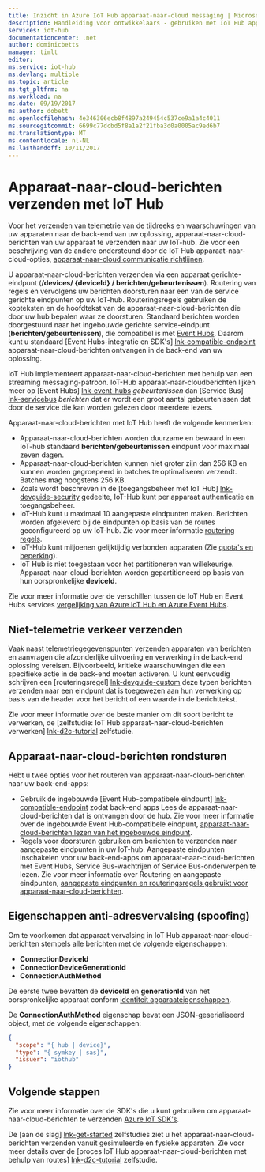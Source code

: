 ```yaml
---
title: Inzicht in Azure IoT Hub apparaat-naar-cloud messaging | Microsoft Docs
description: Handleiding voor ontwikkelaars - gebruiken met IoT Hub apparaat-naar-cloud-berichten. Bevat informatie over het verzenden van Telemetrie- en niet-telemtry gegevens, en routering gebruiken om berichten te bezorgen.
services: iot-hub
documentationcenter: .net
author: dominicbetts
manager: timlt
editor: 
ms.service: iot-hub
ms.devlang: multiple
ms.topic: article
ms.tgt_pltfrm: na
ms.workload: na
ms.date: 09/19/2017
ms.author: dobett
ms.openlocfilehash: 4e346306ecb8f4897a249454c537ce9a1a4c4011
ms.sourcegitcommit: 6699c77dcbd5f8a1a2f21fba3d0a0005ac9ed6b7
ms.translationtype: MT
ms.contentlocale: nl-NL
ms.lasthandoff: 10/11/2017
---
```

# <a name="send-device-to-cloud-messages-to-iot-hub"></a>Apparaat-naar-cloud-berichten verzenden met IoT Hub

Voor het verzenden van telemetrie van de tijdreeks en waarschuwingen van uw apparaten naar de back-end van uw oplossing, apparaat-naar-cloud-berichten van uw apparaat te verzenden naar uw IoT-hub. Zie voor een beschrijving van de andere ondersteund door de IoT Hub apparaat-naar-cloud-opties, [apparaat-naar-cloud communicatie richtlijnen][lnk-d2c-guidance].

U apparaat-naar-cloud-berichten verzenden via een apparaat gerichte-eindpunt (**/devices/ {deviceId} / berichten/gebeurtenissen**). Routering van regels en vervolgens uw berichten doorsturen naar een van de service gerichte eindpunten op uw IoT-hub. Routeringsregels gebruiken de kopteksten en de hoofdtekst van de apparaat-naar-cloud-berichten die door uw hub bepalen waar ze doorsturen. Standaard berichten worden doorgestuurd naar het ingebouwde gerichte service-eindpunt (**berichten/gebeurtenissen**), die compatibel is met [Event Hubs][lnk-event-hubs]. Daarom kunt u standaard [Event Hubs-integratie en SDK's] [ lnk-compatible-endpoint] apparaat-naar-cloud-berichten ontvangen in de back-end van uw oplossing.

IoT Hub implementeert apparaat-naar-cloud-berichten met behulp van een streaming messaging-patroon. IoT-Hub apparaat-naar-cloudberichten lijken meer op [Event Hubs] [ lnk-event-hubs] *gebeurtenissen* dan [Service Bus] [ lnk-servicebus] *berichten* dat er wordt een groot aantal gebeurtenissen dat door de service die kan worden gelezen door meerdere lezers.

Apparaat-naar-cloud-berichten met IoT Hub heeft de volgende kenmerken:

* Apparaat-naar-cloud-berichten worden duurzame en bewaard in een IoT-hub standaard **berichten/gebeurtenissen** eindpunt voor maximaal zeven dagen.
* Apparaat-naar-cloud-berichten kunnen niet groter zijn dan 256 KB en kunnen worden gegroepeerd in batches te optimaliseren verzendt. Batches mag hoogstens 256 KB.
* Zoals wordt beschreven in de [toegangsbeheer met IoT Hub] [ lnk-devguide-security] gedeelte, IoT-Hub kunt per apparaat authenticatie en toegangsbeheer.
* IoT-Hub kunt u maximaal 10 aangepaste eindpunten maken. Berichten worden afgeleverd bij de eindpunten op basis van de routes geconfigureerd op uw IoT-hub. Zie voor meer informatie [routering regels](#routing-rules).
* IoT-Hub kunt miljoenen gelijktijdig verbonden apparaten (Zie [quota's en beperking][lnk-quotas]).
* IoT Hub is niet toegestaan voor het partitioneren van willekeurige. Apparaat-naar-cloud-berichten worden gepartitioneerd op basis van hun oorspronkelijke **deviceId**.

Zie voor meer informatie over de verschillen tussen de IoT Hub en Event Hubs services [vergelijking van Azure IoT Hub en Azure Event Hubs][lnk-comparison].

## <a name="send-non-telemetry-traffic"></a>Niet-telemetrie verkeer verzenden

Vaak naast telemetriegegevenspunten verzenden apparaten van berichten en aanvragen die afzonderlijke uitvoering en verwerking in de back-end oplossing vereisen. Bijvoorbeeld, kritieke waarschuwingen die een specifieke actie in de back-end moeten activeren. U kunt eenvoudig schrijven een [routeringsregel] [ lnk-devguide-custom] deze typen berichten verzenden naar een eindpunt dat is toegewezen aan hun verwerking op basis van de header voor het bericht of een waarde in de berichttekst.

Zie voor meer informatie over de beste manier om dit soort bericht te verwerken, de [zelfstudie: IoT Hub apparaat-naar-cloud-berichten verwerken] [ lnk-d2c-tutorial] zelfstudie.

## <a name="route-device-to-cloud-messages"></a>Apparaat-naar-cloud-berichten rondsturen

Hebt u twee opties voor het routeren van apparaat-naar-cloud-berichten naar uw back-end-apps:

* Gebruik de ingebouwde [Event Hub-compatibele eindpunt] [ lnk-compatible-endpoint] zodat back-end apps Lees de apparaat-naar-cloud-berichten dat is ontvangen door de hub. Zie voor meer informatie over de ingebouwde Event Hub-compatibele eindpunt, [apparaat-naar-cloud-berichten lezen van het ingebouwde eindpunt][lnk-devguide-builtin].
* Regels voor doorsturen gebruiken om berichten te verzenden naar aangepaste eindpunten in uw IoT-hub. Aangepaste eindpunten inschakelen voor uw back-end-apps om apparaat-naar-cloud-berichten met Event Hubs, Service Bus-wachtrijen of Service Bus-onderwerpen te lezen. Zie voor meer informatie over Routering en aangepaste eindpunten, [aangepaste eindpunten en routeringsregels gebruikt voor apparaat-naar-cloud-berichten][lnk-devguide-custom].

## <a name="anti-spoofing-properties"></a>Eigenschappen anti-adresvervalsing (spoofing)

Om te voorkomen dat apparaat vervalsing in IoT Hub apparaat-naar-cloud-berichten stempels alle berichten met de volgende eigenschappen:

* **ConnectionDeviceId**
* **ConnectionDeviceGenerationId**
* **ConnectionAuthMethod**

De eerste twee bevatten de **deviceId** en **generationId** van het oorspronkelijke apparaat conform [identiteit apparaateigenschappen][lnk-device-properties].

De **ConnectionAuthMethod** eigenschap bevat een JSON-geserialiseerd object, met de volgende eigenschappen:

```json
{
  "scope": "{ hub | device}",
  "type": "{ symkey | sas}",
  "issuer": "iothub"
}
```

## <a name="next-steps"></a>Volgende stappen

Zie voor meer informatie over de SDK's die u kunt gebruiken om apparaat-naar-cloud-berichten te verzenden [Azure IoT SDK's][lnk-sdks].

De [aan de slag] [ lnk-get-started] zelfstudies ziet u het apparaat-naar-cloud-berichten verzenden vanuit gesimuleerde en fysieke apparaten. Zie voor meer details over de [proces IoT Hub apparaat-naar-cloud-berichten met behulp van routes] [ lnk-d2c-tutorial] zelfstudie.

[lnk-devguide-builtin]: iot-hub-devguide-messages-read-builtin.md
[lnk-devguide-custom]: iot-hub-devguide-messages-read-custom.md
[lnk-comparison]: iot-hub-compare-event-hubs.md
[lnk-d2c-guidance]: iot-hub-devguide-d2c-guidance.md
[lnk-get-started]: iot-hub-get-started.md

[lnk-event-hubs]: http://azure.microsoft.com/documentation/services/event-hubs/
[lnk-servicebus]: http://azure.microsoft.com/documentation/services/service-bus/
[lnk-quotas]: iot-hub-devguide-quotas-throttling.md
[lnk-sdks]: iot-hub-devguide-sdks.md
[lnk-compatible-endpoint]: iot-hub-devguide-messages-read-builtin.md
[lnk-device-properties]: iot-hub-devguide-identity-registry.md#device-identity-properties
[lnk-devguide-security]: iot-hub-devguide-security.md
[lnk-d2c-tutorial]: iot-hub-csharp-csharp-process-d2c.md

